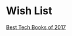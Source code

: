 # Wish List

[Best Tech Books of 2017](https://www.technologyreview.com/s/609624/best-tech-books-of-2017/)
